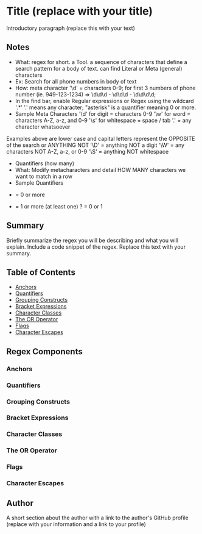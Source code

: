 # Title (replace with your title)

Introductory paragraph (replace this with your text)

## Notes

- What: regex for short. a Tool. a sequence of characters that define a search pattern for a body of text. can find Literal or Meta (general) characters 
- Ex: Search for all phone numbers in body of text
- How: meta character '\d' = characters 0-9; for first 3 numbers of phone number (ie. 949-123-1234) => \d\d\d - \d\d\d - \d\d\d\d; 
- In the find bar, enable Regular expressions or Regex using the wildcard '.*' '.' means any character; "asterisk" is a quantifier meaning 0 or more.
- Sample Meta Characters
'\d' for digit = characters 0-9
'\w' for word = characters A-Z, a-z, and 0-9
'\s' for whitespace = space / tab
'.' = any character whatsoever

Examples above are lower case and capital letters represent the OPPOSITE of the search or ANYTHING NOT
'\D' = anything NOT a digit
'\W' = any characters NOT A-Z, a-z, or 0-9
'\S' = anything NOT whitespace

- Quantifiers (how many)
- What: Modify metacharacters and detail HOW MANY characters we want to match in a row
- Sample Quantifiers
* = 0 or more
+ = 1 or more (at least one)
? = 0 or 1 

## Summary

Briefly summarize the regex you will be describing and what you will explain. Include a code snippet of the regex. Replace this text with your summary.

## Table of Contents

- [Anchors](#anchors)
- [Quantifiers](#quantifiers)
- [Grouping Constructs](#grouping-constructs)
- [Bracket Expressions](#bracket-expressions)
- [Character Classes](#character-classes)
- [The OR Operator](#the-or-operator)
- [Flags](#flags)
- [Character Escapes](#character-escapes)

## Regex Components

### Anchors

### Quantifiers

### Grouping Constructs

### Bracket Expressions

### Character Classes

### The OR Operator

### Flags

### Character Escapes

## Author

A short section about the author with a link to the author's GitHub profile (replace with your information and a link to your profile)
